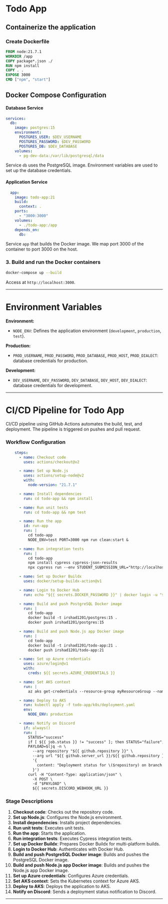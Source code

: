 # Todo App

## Containerize the application

### Create Dockerfile 

```dockerfile
FROM node:21.7.1
WORKDIR /app
COPY package*.json ./
RUN npm install
COPY . .
EXPOSE 3000
CMD ["npm", "start"]
```

## Docker Compose Configuration

#### Database Service

```yaml
services:
  db:
    image: postgres:15
    environment:
      POSTGRES_USER: $DEV_USERNAME
      POSTGRES_PASSWORD: $DEV_PASSWORD
      POSTGRES_DB: $DEV_DATABASE
    volumes:
      - pg-dev-data:/var/lib/postgresql/data
```

Service `db` uses the PostgreSQL image. Environment variables are used to set up the database credentials.

#### Application Service

```yaml
  app:
    image: todo-app:21
    build:
      context: .
    ports:
      - "3000:3000"
    volumes:
      - ./todo-app:/app
    depends_on:
      db:
```

Service `app` that builds the Docker image. We map port 3000 of the container to port 3000 on the host.

### 3. Build and run the Docker containers

```sh
docker-compose up --build
```
Access at `http://localhost:3000`.

---
# Environment Variables

**Environment:**
- `NODE_ENV`: Defines the application environment (`development`, `production`, `test`).

**Production:**
- `PROD_USERNAME`, `PROD_PASSWORD`, `PROD_DATABASE`, `PROD_HOST`, `PROD_DIALECT`: database credentials for production.

**Development:**
- `DEV_USERNAME`, `DEV_PASSWORD`, `DEV_DATABASE`, `DEV_HOST`, `DEV_DIALECT`: database credentials for development.

---
# CI/CD Pipeline for Todo App

CI/CD pipeline using GitHub Actions automates the build, test, and deployment. The pipeline is triggered on pushes and pull request.

### Workflow Configuration

```yaml
    steps:
      - name: Checkout code
        uses: actions/checkout@v2

      - name: Set up Node.js
        uses: actions/setup-node@v2
        with:
          node-version: "21.7.1"

      - name: Install dependencies
        run: cd todo-app && npm install

      - name: Run unit tests
        run: cd todo-app && npm test

      - name: Run the app
        id: run-app
        run: |
          cd todo-app
          NODE_ENV=test PORT=3000 npm run clean:start &

      - name: Run integration tests
        run: |
          cd todo-app
          npm install cypress cypress-json-results
          npx cypress run --env STUDENT_SUBMISSION_URL="http://localhost:3001/"

      - name: Set up Docker Buildx
        uses: docker/setup-buildx-action@v1

      - name: Login to Docker Hub
        run: echo "${{ secrets.DOCKER_PASSWORD }}" | docker login -u "${{ secrets.DOCKER_USERNAME }}" --password-stdin

      - name: Build and push PostgreSQL Docker image
        run: |
          cd todo-app
          docker build -t irshad1201/postgres:15 .
          docker push irshad1201/postgres:15

      - name: Build and push Node.js app Docker image
        run: |
          cd todo-app
          docker build -t irshad1201/todo-app:21 .
          docker push irshad1201/todo-app:21

      - name: Set up Azure credentials
        uses: azure/login@v1
        with:
          creds: ${{ secrets.AZURE_CREDENTIALS }}

      - name: Set AKS context
        run: |
          az aks get-credentials --resource-group myResourceGroup --name myAKSCluster

      - name: Deploy to AKS
        run: kubectl apply -f todo-app/k8s/deployment.yaml
        env:
          NODE_ENV: production  

      - name: Notify on Discord
        if: always()
        run: |
          STATUS="success"
          if [ ${{ job.status }} != "success" ]; then STATUS="failure"; fi
          PAYLOAD=$(jq -n \
            --arg repository "${{ github.repository }}" \
            --arg url "${{ github.server_url }}/${{ github.repository }}/actions/runs/${{ github.run_id }}" \
            '{
              content: "Deployment status for \($repository) on branch \($ref): **\($status)**\nWorkflow: \($workflow)\nCommit: \($sha)\nActor: \($actor)\nRun Number: \($run_number)\nURL: \($url)"
            }')
          curl -H "Content-Type: application/json" \
            -X POST \
            -d "$PAYLOAD" \
            ${{ secrets.DISCORD_WEBHOOK_URL }}
```

### Stage Descriptions

1. **Checkout code**: Checks out the repository code.
2. **Set up Node.js**: Configures the Node.js environment.
3. **Install dependencies**: Installs project dependencies.
4. **Run unit tests**: Executes unit tests.
5. **Run the app**: Starts the application.
6. **Run integration tests**: Executes Cypress integration tests.
7. **Set up Docker Buildx**: Prepares Docker Buildx for multi-platform builds.
8. **Login to Docker Hub**: Authenticates with Docker Hub.
9. **Build and push PostgreSQL Docker image**: Builds and pushes the PostgreSQL Docker image.
10. **Build and push Node.js app Docker image**: Builds and pushes the Node.js app Docker image.
11. **Set up Azure credentials**: Configures Azure credentials.
12. **Set AKS context**: Sets the Kubernetes context for Azure AKS.
13. **Deploy to AKS**: Deploys the application to AKS.
14. **Notify on Discord**: Sends a deployment status notification to Discord.

---
